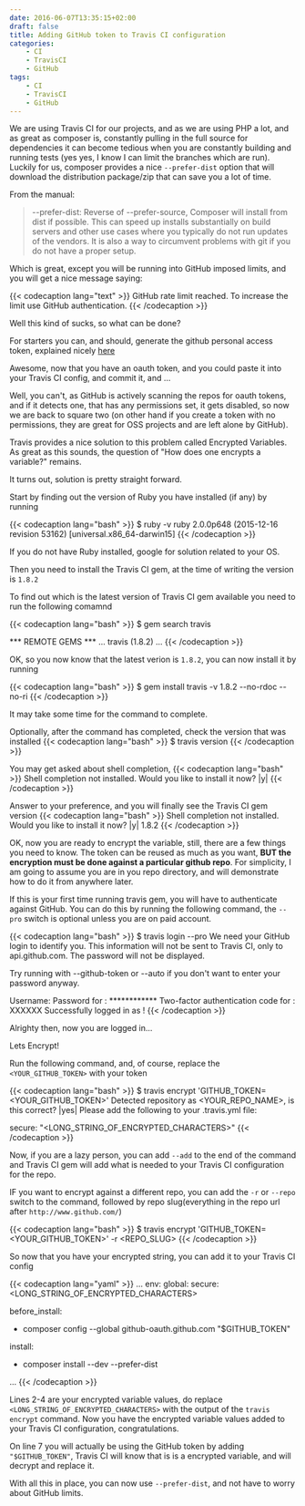 ```yaml
---
date: 2016-06-07T13:35:15+02:00
draft: false
title: Adding GitHub token to Travis CI configuration
categories:
    - CI
    - TravisCI
    - GitHub
tags:
    - CI
    - TravisCI
    - GitHub
---
```


We are using Travis CI for our projects, and as we are using PHP a lot, and as great
as composer is, constantly pulling in the full source for dependencies it can become tedious
when you are constantly building and running tests (yes yes, I know I can limit
the branches which are run).
Luckily for us, composer provides a nice `--prefer-dist` option that will download
the distribution package/zip that can save you a lot of time.

From the manual:

> --prefer-dist: Reverse of --prefer-source, Composer will install from dist if possible. This can speed up installs substantially on build servers and other use cases where you typically do not run updates of the vendors. It is also a way to circumvent problems with git if you do not have a proper setup.

Which is great, except you will be running into GitHub imposed limits, and you will get a nice message saying:

{{< codecaption lang="text" >}}
GitHub rate limit reached. To increase the limit use GitHub authentication.
{{< /codecaption >}}

Well this kind of sucks, so what can be done?

For starters you can, and should, generate the github personal access token,
explained nicely [here][gh-oauth]

Awesome, now that you have an oauth token, and you could paste it into your Travis CI config,
and commit it, and ...

Well, you can't, as GitHub is actively scanning the repos for oauth tokens, and if it detects one,
that has any permissions set, it gets disabled, so now we are back to square two
(on other hand if you create a token with no permissions, they are great for OSS projects and
are left alone by GitHub).

Travis provides a nice solution to this problem called Encrypted Variables.
As great as this sounds, the question of "How does one encrypts a variable?" remains.

It turns out, solution is pretty straight forward.

Start by finding out the version of Ruby you have installed (if any) by running

{{< codecaption lang="bash" >}}
$ ruby -v
ruby 2.0.0p648 (2015-12-16 revision 53162) [universal.x86_64-darwin15]
{{< /codecaption >}}

If you do not have Ruby installed, google for solution related to your OS.

Then you need to install the Travis CI gem, at the time of writing the version is `1.8.2`

To find out which is the latest version of Travis CI gem available you need to run the following comamnd

{{< codecaption lang="bash" >}}
$ gem search travis

*** REMOTE GEMS ***
...
travis (1.8.2)
...
{{< /codecaption >}}

OK, so you now know that the latest verion is `1.8.2`, you can now install it by running

{{< codecaption lang="bash" >}}
$ gem install travis -v 1.8.2 --no-rdoc --no-ri
{{< /codecaption >}}

It may take some time for the command to complete.

Optionally, after the command has completed, check the version that was installed
{{< codecaption lang="bash" >}}
$ travis version
{{< /codecaption >}}

You may get asked about shell completion,
{{< codecaption lang="bash" >}}
Shell completion not installed. Would you like to install it now? |y|
{{< /codecaption >}}

Answer to your preference, and you will finally see the Travis CI gem version
{{< codecaption lang="bash" >}}
Shell completion not installed. Would you like to install it now? |y|
1.8.2
{{< /codecaption >}}

OK, now you are ready to encrypt the variable, still, there are a few things you need to know.
The token can be reused as much as you want, **BUT the encryption must be done against
a particular github repo**. For simplicity, I am going to assume you are in you repo directory,
and will demonstrate how to do it from anywhere later.

If this is your first time running travis gem, you will have to authenticate against GitHub.
You can do this by running the following command, the `--pro` switch is optional unless
you are on paid account.

{{< codecaption lang="bash" >}}
$ travis login --pro
We need your GitHub login to identify you.
This information will not be sent to Travis CI, only to api.github.com.
The password will not be displayed.

Try running with --github-token or --auto if you don't want to enter your password anyway.

Username: <username>
Password for <username>: ************
Two-factor authentication code for <username>: XXXXXX
Successfully logged in as <username>!
{{< /codecaption >}}

Alrighty then, now you are logged in...

Lets Encrypt!

Run the following command, and, of course,
replace the `<YOUR_GITHUB_TOKEN>` with your token

{{< codecaption lang="bash" >}}
$  travis encrypt 'GITHUB_TOKEN=<YOUR_GITHUB_TOKEN>'
Detected repository as <YOUR_REPO_NAME>, is this correct? |yes|
Please add the following to your .travis.yml file:

  secure: "<LONG_STRING_OF_ENCRYPTED_CHARACTERS>"
{{< /codecaption >}}

Now, if you are a lazy person, you can add `--add` to the end of the command
and Travis CI gem will add what is needed to your Travis CI configuration for the repo.

IF you want to encrypt against a different repo, you can add the `-r` or `--repo` switch to
the command, followed by repo slug(everything in the repo url after `http://www.github.com/`)

{{< codecaption lang="bash" >}}
$  travis encrypt 'GITHUB_TOKEN=<YOUR_GITHUB_TOKEN>' -r <REPO_SLUG>
{{< /codecaption >}}

So now that you have your encrypted string, you can add it to your Travis CI config

{{< codecaption lang="yaml" >}}
...
env:
  global:
    secure: <LONG_STRING_OF_ENCRYPTED_CHARACTERS>

before_install:
  - composer config --global github-oauth.github.com "$GITHUB_TOKEN"

install:
  - composer install --dev --prefer-dist

...
{{< /codecaption >}}

Lines 2-4 are your encrypted variable values, do replace
`<LONG_STRING_OF_ENCRYPTED_CHARACTERS>` with the output of the `travis encrypt` command.
Now you have the encrypted variable values added to your Travis CI configuration, congratulations.

On line 7 you will actually be using the GitHub token by adding `"$GITHUB_TOKEN"`, Travis CI
will know that is is a encrypted variable, and will decrypt and replace it.

With all this in place, you can now use `--prefer-dist`, and not have to worry about
GitHub limits.


[gh-oauth]: https://help.github.com/articles/creating-an-access-token-for-command-line-use/
[travis-encrypted-vars]: https://docs.travis-ci.com/user/environment-variables/#Encrypted-Variables


